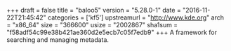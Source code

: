 +++
draft = false
title = "baloo5"
version = "5.28.0-1"
date = "2016-11-22T21:45:42"
categories = ['kf5']
upstreamurl = "http://www.kde.org"
arch = "x86_64"
size = "366600"
usize = "2002867"
sha1sum = "f58adf54c99e38b421ae360d2e5ecb7c05f7edb9"
+++
A framework for searching and managing metadata.